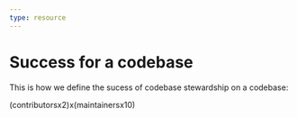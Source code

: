 ```yaml
---
type: resource
---
```


# Success for a codebase

This is how we define the sucess of codebase stewardship on a codebase:

(contributorsx2)x(maintainersx10)